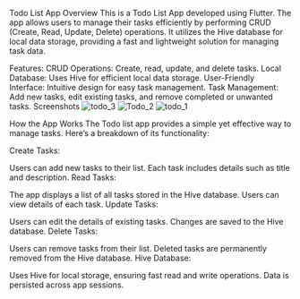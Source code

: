 Todo List App
Overview
This is a Todo List App developed using Flutter. The app allows users to manage their tasks efficiently by performing CRUD (Create, Read, Update, Delete) operations. It utilizes the Hive database for local data storage, providing a fast and lightweight solution for managing task data.

Features:
CRUD Operations: Create, read, update, and delete tasks.
Local Database: Uses Hive for efficient local data storage.
User-Friendly Interface: Intuitive design for easy task management.
Task Management: Add new tasks, edit existing tasks, and remove completed or unwanted tasks.
Screenshots
![todo_3](https://github.com/user-attachments/assets/3d15a4d8-6b29-43f3-ad01-08b2e9949aa2)
![Todo_2](https://github.com/user-attachments/assets/19da73ad-7036-4e2e-89eb-7eb006ae90a1)
![todo_1](https://github.com/user-attachments/assets/049aa49c-d90f-48d8-8047-d274bc3b28a0)


How the App Works
The Todo list app provides a simple yet effective way to manage tasks. Here’s a breakdown of its functionality:

Create Tasks:

Users can add new tasks to their list.
Each task includes details such as title and description.
Read Tasks:

The app displays a list of all tasks stored in the Hive database.
Users can view details of each task.
Update Tasks:

Users can edit the details of existing tasks.
Changes are saved to the Hive database.
Delete Tasks:

Users can remove tasks from their list.
Deleted tasks are permanently removed from the Hive database.
Hive Database:

Uses Hive for local storage, ensuring fast read and write operations.
Data is persisted across app sessions.
